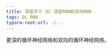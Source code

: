 ```yaml
---
title: 深度学习（8）深度RNN和双向RNN
tags: DL RNN
typora-root-url: ./..
---
```


更深的循环神经网络和双向的循环神经网络。

<!--more-->

